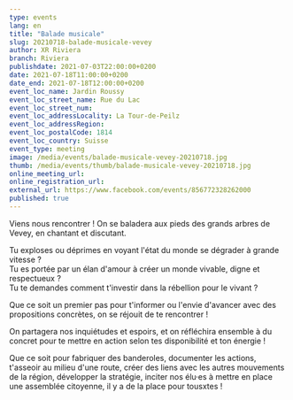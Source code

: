 ```yaml
---
type: events
lang: en
title: "Balade musicale"
slug: 20210718-balade-musicale-vevey
author: XR Riviera
branch: Riviera
publishdate: 2021-07-03T22:00:00+0200
date: 2021-07-18T11:00:00+0200
date_end: 2021-07-18T12:00:00+0200
event_loc_name: Jardin Roussy
event_loc_street_name: Rue du Lac
event_loc_street_num: 
event_loc_addressLocality: La Tour-de-Peilz
event_loc_addressRegion: 
event_loc_postalCode: 1814
event_loc_country: Suisse
event_type: meeting
image: /media/events/balade-musicale-vevey-20210718.jpg
thumb: /media/events/thumb/balade-musicale-vevey-20210718.jpg
online_meeting_url: 
online_registration_url: 
external_url: https://www.facebook.com/events/856772328262000
published: true
---
```

Viens nous rencontrer ! On se baladera aux pieds des grands arbres de Vevey, en chantant et discutant.

Tu exploses ou déprimes en voyant l'état du monde se dégrader à grande vitesse ?\
Tu es portée par un élan d'amour à créer un monde vivable, digne et respectueux ?\
Tu te demandes comment t'investir dans la rébellion pour le vivant ?

Que ce soit un premier pas pour t'informer ou l'envie d'avancer avec des propositions concrètes, on se réjouit de te rencontrer !

On partagera nos inquiétudes et espoirs, et on réfléchira ensemble à du concret pour te mettre en action selon tes disponibilité et ton énergie !

Que ce soit pour fabriquer des banderoles, documenter les actions, t'asseoir au milieu d'une route, créer des liens avec les autres mouvements de la région, développer la stratégie, inciter nos élu·es à mettre en place une assemblée citoyenne, il y a de la place pour tousxtes !
